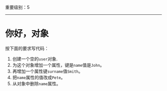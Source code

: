 重要级别：5

---

# 你好，对象

按下面的要求写代码：

1. 创建一个空的`user`对象.
2. 为这个对象增加一个属性，键是`name`值是`John`。
3. 再增加一个属性键`surname`值`Smith`。
4. 把`name`属性的值改成`Pete`。
5. 从对象中删除`name`属性。

